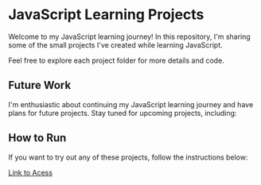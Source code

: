 # JavaScript Learning Projects

Welcome to my JavaScript learning journey! In this repository, I'm sharing some of the small projects I've created while learning JavaScript.

Feel free to explore each project folder for more details and code.

## Future Work

I'm enthusiastic about continuing my JavaScript learning journey and have plans for future projects. Stay tuned for upcoming projects, including:

## How to Run

If you want to try out any of these projects, follow the instructions below:

[Link to Acess ](https://github.com/GauravSaini81/JavaScript/tree/7ab910ee666143fab29fe1d3ed39c429e24a48c9)




